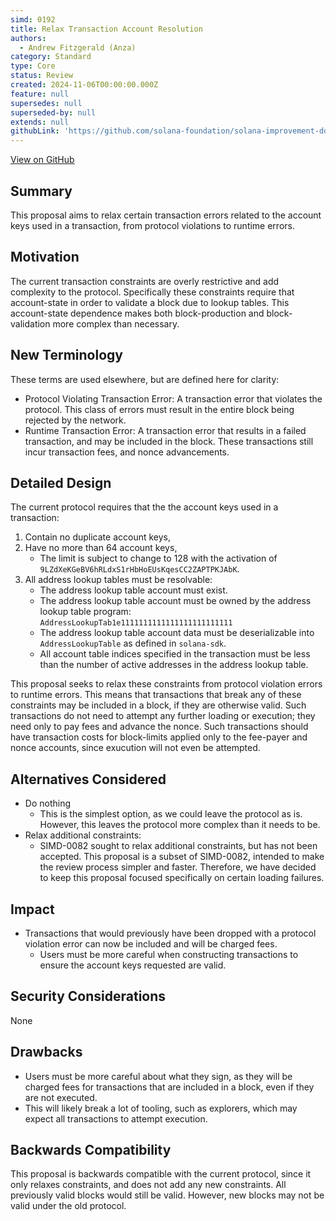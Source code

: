 ```yaml
---
simd: 0192
title: Relax Transaction Account Resolution
authors:
  - Andrew Fitzgerald (Anza)
category: Standard
type: Core
status: Review
created: 2024-11-06T00:00:00.000Z
feature: null
supersedes: null
superseded-by: null
extends: null
githubLink: 'https://github.com/solana-foundation/solana-improvement-documents/pull/192'
---
```

[View on GitHub](https://github.com/solana-foundation/solana-improvement-documents/pull/192)


## Summary

This proposal aims to relax certain transaction errors related to the account
keys used in  a transaction, from protocol violations to runtime errors.

## Motivation

The current transaction constraints are overly restrictive and add complexity
to the protocol. Specifically these constraints require that account-state
in order to validate a block due to lookup tables. This account-state
dependence makes both block-production and block-validation more complex than
necessary.

## New Terminology

These terms are used elsewhere, but are defined here for clarity:

- Protocol Violating Transaction Error: A transaction error that violates the
  protocol. This class of errors must result in the entire block being rejected
  by the network.
- Runtime Transaction Error: A transaction error that results in a failed
  transaction, and may be included in the block. These transactions still
  incur transaction fees, and nonce advancements.

## Detailed Design

The current protocol requires that the the account keys used in a transaction:

1. Contain no duplicate account keys,
2. Have no more than 64 account keys,
    - The limit is subject to change to 128 with the activation of
      `9LZdXeKGeBV6hRLdxS1rHbHoEUsKqesCC2ZAPTPKJAbK`.
3. All address lookup tables must be resolvable:
    - The address lookup table account must exist.
    - The address lookup table account must be owned by the address lookup
      table program: `AddressLookupTab1e1111111111111111111111111`
    - The address lookup table account data must be deserializable into
      `AddressLookupTable` as defined in `solana-sdk`.
    - All account table indices specified in the transaction must be less than
      the number of active addresses in the address lookup table.

This proposal seeks to relax these constraints from protocol violation errors
to runtime errors.
This means that transactions that break any of these constraints may be
included in a block, if they are otherwise valid.
Such transactions do not need to attempt any further loading or execution; they
need only to pay fees and advance the nonce.
Such transactions should have transaction costs for block-limits applied only
to the fee-payer and nonce accounts, since exucution will not even be
attempted.

## Alternatives Considered

- Do nothing
  - This is the simplest option, as we could leave the protocol as is.
  However, this leaves the protocol more complex than it needs to be.
- Relax additional constraints:
  - SIMD-0082 sought to relax additional constraints, but has not been
    accepted. This proposal is a subset of SIMD-0082, intended to make the
    review process simpler and faster. Therefore, we have decided to keep
    this proposal focused specifically on certain loading failures.

## Impact

- Transactions that would previously have been dropped with a protocol
  violation error can now be included and will be charged fees.
  - Users must be more careful when constructing transactions to ensure the
    account keys requested are valid.

## Security Considerations

None

## Drawbacks

- Users must be more careful about what they sign, as they will be charged fees
  for transactions that are included in a block, even if they are not executed.
- This will likely break a lot of tooling, such as explorers, which may expect
  all transactions to attempt execution.

## Backwards Compatibility

This proposal is backwards compatible with the current protocol, since it only
relaxes constraints, and does not add any new constraints. All previously valid
blocks would still be valid. However, new blocks may not be valid under the old
protocol.
